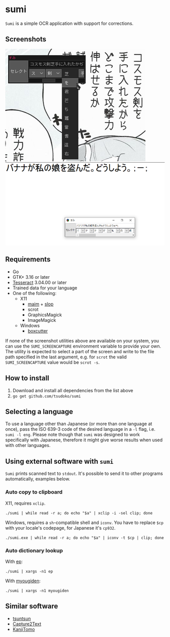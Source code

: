 sumi
====

`Sumi` is a simple OCR application with support for corrections.

Screenshots
-----------

![](img/sumi_x11.png)
![](img/sumi_win32.png)

Requirements
------------

 * Go
 * GTK+ 3.16 or later
 * [Tesseract][0] 3.04.00 or later
 * Trained data for your language
 * One of the following:
   * X11
     * [maim][1] + [slop][2]
     * scrot
     * GraphicsMagick 
     * ImageMagick
   * Windows
     * [boxcutter][3]

If none of the screenshot utilities above are available on your system, you can
use the `SUMI_SCREENCAPTURE` environment variable to provide your own. The
utility is expected to select a part of the screen and write to the file path
specified in the last argument, e.g. for `scrot` the valid `SUMI_SCREENCAPTURE`
value would be `scrot -s`.

[0]: https://github.com/tesseract-ocr/tesseract
[1]: https://github.com/naelstrof/maim
[2]: https://github.com/naelstrof/slop
[3]: https://github.com/mdrasmus/boxcutter

How to install
--------------

 1. Download and install all dependencies from the list above
 2. `go get github.com/tsudoko/sumi`

Selecting a language
--------------------

To use a language other than Japanese (or more than one language at once), pass
the ISO 639-3 code of the desired language in a `-l` flag, i.e. `sumi -l eng`.
Please note though that `sumi` was designed to work specifically with Japanese,
therefore it might give worse results when used with other languages.

Using external software with `sumi`
-----------------------------------

`Sumi` prints scanned text to `stdout`. It's possible to send it to other
programs automatically, examples below.

### Auto copy to clipboard

X11, requires `xclip`.

    ./sumi | while read -r a; do echo "$a" | xclip -i -sel clip; done

Windows, requires a `sh`-compatible shell and `iconv`. You have to replace `$cp`
with your locale's codepage, for Japanese it's `cp932`.

    ./sumi.exe | while read -r a; do echo "$a" | iconv -t $cp | clip; done

### Auto dictionary lookup

With [ep](https://github.com/cyndis/ep):

    ./sumi | xargs -n1 ep

With [myougiden](https://github.com/leoboiko/myougiden):

    ./sumi | xargs -n1 myougiden

Similar software
----------------

 * [tsuntsun](https://github.com/Fuuzetsu/tsuntsun)
 * [Capture2Text](http://capture2text.sourceforge.net/)
 * [KanjiTomo](http://kanjitomo.net/)
